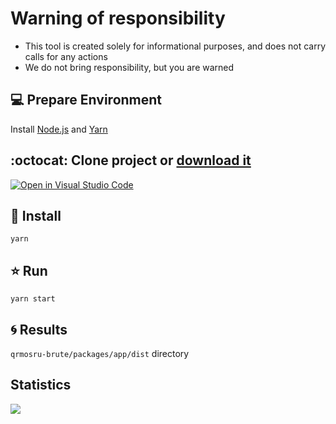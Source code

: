 # Warning of responsibility 
- This tool is created solely for informational purposes, and does not carry calls for any actions
- We do not bring responsibility, but you are warned

## :computer: Prepare  Environment
Install [Node.js](https://nodejs.org/en/download/) and [Yarn](https://classic.yarnpkg.com/lang/en/docs/install/)

## :octocat: Clone project or [download it](https://github.com/milksense/qrmosru-brute/archive/refs/heads/main.zip)
[![Open in Visual Studio Code](https://open.vscode.dev/badges/open-in-vscode.svg)](https://open.vscode.dev/milksense/qrmosru-brute)

## :rocket: Install 
```yarn```

## :star: Run
```yarn start```

## :cyclone: Results

```qrmosru-brute/packages/app/dist``` directory

## Statistics
![](https://komarev.com/ghpvc/?username=qrmosru-brute)
